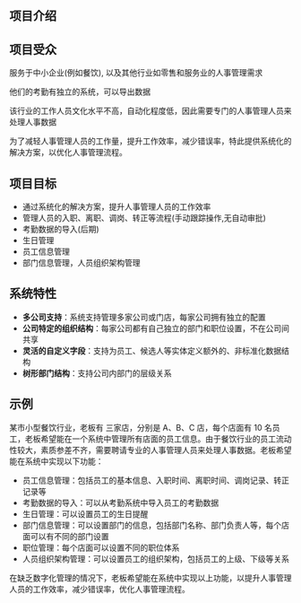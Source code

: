 ## 项目介绍

## 项目受众

服务于中小企业(例如餐饮), 以及其他行业如零售和服务业的人事管理需求

他们的考勤有独立的系统，可以导出数据

该行业的工作人员文化水平不高，自动化程度低，因此需要专门的人事管理人员来处理人事数据

为了减轻人事管理人员的工作量，提升工作效率，减少错误率，特此提供系统化的解决方案，以优化人事管理流程。


## 项目目标

- 通过系统化的解决方案，提升人事管理人员的工作效率
- 管理人员的入职、离职、调岗、转正等流程(手动跟踪操作,无自动审批)
- 考勤数据的导入(后期)
- 生日管理
- 员工信息管理
- 部门信息管理，人员组织架构管理

## 系统特性

- **多公司支持**：系统支持管理多家公司或门店，每家公司拥有独立的配置
- **公司特定的组织结构**：每家公司都有自己独立的部门和职位设置，不在公司间共享
- **灵活的自定义字段**：支持为员工、候选人等实体定义额外的、非标准化数据结构
- **树形部门结构**：支持公司内部门的层级关系

## 示例

某市小型餐饮行业，老板有 三家店，分别是 A、B、C 店，每个店面有 10 名员工，老板希望能在一个系统中管理所有店面的员工信息。由于餐饮行业的员工流动性较大，素质参差不齐，需要聘请专业的人事管理人员来处理人事数据。老板希望能在系统中实现以下功能：

- 员工信息管理：包括员工的基本信息、入职时间、离职时间、调岗记录、转正记录等
- 考勤数据的导入：可以从考勤系统中导入员工的考勤数据
- 生日管理：可以设置员工的生日提醒
- 部门信息管理：可以设置部门的信息，包括部门名称、部门负责人等，每个店面可以有不同的部门设置
- 职位管理：每个店面可以设置不同的职位体系
- 人员组织架构管理：可以设置员工的组织架构，包括员工的上级、下级等关系

在缺乏数字化管理的情况下，老板希望能在系统中实现以上功能，以提升人事管理人员的工作效率，减少错误率，优化人事管理流程。
